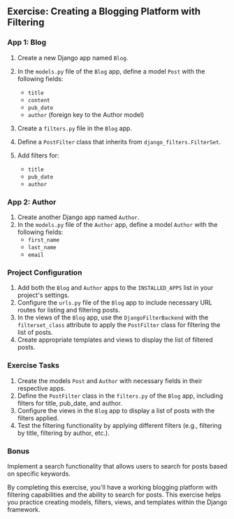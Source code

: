 ## Exercise: Creating a Blogging Platform with Filtering

### App 1: Blog
1. Create a new Django app named `Blog`.
2. In the `models.py` file of the `Blog` app, define a model `Post` with the following fields:
   - `title`
   - `content`
   - `pub_date`
   - `author` (foreign key to the Author model)

3. Create a `filters.py` file in the `Blog` app.
4. Define a `PostFilter` class that inherits from `django_filters.FilterSet`.
5. Add filters for:
   - `title`
   - `pub_date`
   - `author`

### App 2: Author
1. Create another Django app named `Author`.
2. In the `models.py` file of the `Author` app, define a model `Author` with the following fields:
   - `first_name`
   - `last_name`
   - `email`

### Project Configuration
1. Add both the `Blog` and `Author` apps to the `INSTALLED_APPS` list in your project's settings.
2. Configure the `urls.py` file of the `Blog` app to include necessary URL routes for listing and filtering posts.
3. In the views of the `Blog` app, use the `DjangoFilterBackend` with the `filterset_class` attribute to apply the `PostFilter` class for filtering the list of posts.
4. Create appropriate templates and views to display the list of filtered posts.

### Exercise Tasks
1. Create the models `Post` and `Author` with necessary fields in their respective apps.
2. Define the `PostFilter` class in the `filters.py` of the `Blog` app, including filters for title, pub_date, and author.
3. Configure the views in the `Blog` app to display a list of posts with the filters applied.
4. Test the filtering functionality by applying different filters (e.g., filtering by title, filtering by author, etc.).

### Bonus
Implement a search functionality that allows users to search for posts based on specific keywords.

By completing this exercise, you'll have a working blogging platform with filtering capabilities and the ability to search for posts. This exercise helps you practice creating models, filters, views, and templates within the Django framework.
